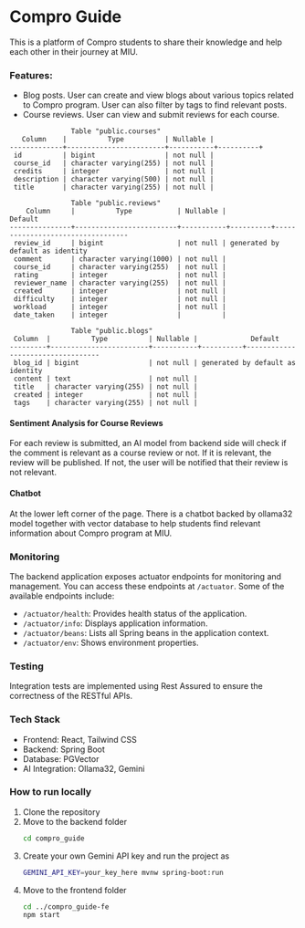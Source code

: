 # Compro Guide
This is a platform of Compro students to share their knowledge and help each other in their journey at MIU.

### Features:
- Blog posts. User can create and view blogs about various topics related to Compro program. User can also filter by tags to find relevant posts.
- Course reviews. User can view and submit reviews for each course.
```
               Table "public.courses"
   Column    |          Type          | Nullable |
-------------+------------------------+-----------+----------+
 id          | bigint                 | not null |
 course_id   | character varying(255) | not null |
 credits     | integer                | not null |
 description | character varying(500) | not null |
 title       | character varying(255) | not null |
```
```
               Table "public.reviews"
    Column     |          Type           | Nullable |             Default
---------------+-------------------------+-----------+----------+----------------------------------
 review_id     | bigint                  | not null | generated by default as identity
 comment       | character varying(1000) | not null |
 course_id     | character varying(255)  | not null |
 rating        | integer                 | not null |
 reviewer_name | character varying(255)  | not null |
 created       | integer                 | not null |
 difficulty    | integer                 | not null |
 workload      | integer                 | not null |
 date_taken    | integer                 |          |
```

```       
               Table "public.blogs"
 Column  |          Type          | Nullable |             Default
---------+------------------------+-----------+----------+----------------------------------
 blog_id | bigint                 | not null | generated by default as identity
 content | text                   | not null |
 title   | character varying(255) | not null |
 created | integer                | not null |
 tags    | character varying(255) | not null |
 ```

#### Sentiment Analysis for Course Reviews
For each review is submitted, an AI model from backend side will check if the comment is relevant as a course review or not. If it is relevant, the review will be published. If not, the user will be notified that their review is not relevant.

#### Chatbot

At the lower left corner of the page. There is a chatbot backed by ollama32 model together with vector database to help students find relevant information about Compro program at MIU.

### Monitoring
The backend application exposes actuator endpoints for monitoring and management. You can access these endpoints at `/actuator`. Some of the available endpoints include:
- `/actuator/health`: Provides health status of the application.
- `/actuator/info`: Displays application information.
- `/actuator/beans`: Lists all Spring beans in the application context.
- `/actuator/env`: Shows environment properties.



### Testing
Integration tests are implemented using Rest Assured to ensure the correctness of the RESTful APIs.

### Tech Stack
- Frontend: React, Tailwind CSS
- Backend: Spring Boot
- Database: PGVector
- AI Integration: Ollama32, Gemini


### How to run locally
1. Clone the repository
2. Move to the backend folder
   ```bash
   cd compro_guide
   ```
3. Create your own Gemini API key and run the project as 
   ```bash
   GEMINI_API_KEY=your_key_here mvnw spring-boot:run
   ```
4. Move to the frontend folder
   ```bash
   cd ../compro_guide-fe
   npm start
   ```